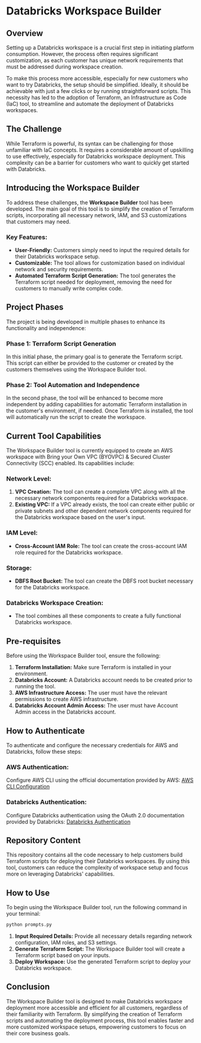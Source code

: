 # Databricks Workspace Builder

## Overview

Setting up a Databricks workspace is a crucial first step in initiating platform consumption. However, the process often requires significant customization, as each customer has unique network requirements that must be addressed during workspace creation.

To make this process more accessible, especially for new customers who want to try Databricks, the setup should be simplified. Ideally, it should be achievable with just a few clicks or by running straightforward scripts. This necessity has led to the adoption of Terraform, an Infrastructure as Code (IaC) tool, to streamline and automate the deployment of Databricks workspaces.

## The Challenge

While Terraform is powerful, its syntax can be challenging for those unfamiliar with IaC concepts. It requires a considerable amount of upskilling to use effectively, especially for Databricks workspace deployment. This complexity can be a barrier for customers who want to quickly get started with Databricks.

## Introducing the Workspace Builder

To address these challenges, the **Workspace Builder** tool has been developed. The main goal of this tool is to simplify the creation of Terraform scripts, incorporating all necessary network, IAM, and S3 customizations that customers may need.

### Key Features:
- **User-Friendly:** Customers simply need to input the required details for their Databricks workspace setup.
- **Customizable:** The tool allows for customization based on individual network and security requirements.
- **Automated Terraform Script Generation:** The tool generates the Terraform script needed for deployment, removing the need for customers to manually write complex code.

## Project Phases

The project is being developed in multiple phases to enhance its functionality and independence:

### Phase 1: Terraform Script Generation
In this initial phase, the primary goal is to generate the Terraform script. This script can either be provided to the customer or created by the customers themselves using the Workspace Builder tool.

### Phase 2: Tool Automation and Independence
In the second phase, the tool will be enhanced to become more independent by adding capabilities for automatic Terraform installation in the customer's environment, if needed. Once Terraform is installed, the tool will automatically run the script to create the workspace.

## Current Tool Capabilities

The Workspace Builder tool is currently equipped to create an AWS workspace with Bring your Own VPC (BYOVPC) & Secured Cluster Connectivity (SCC) enabled. Its capabilities include:

### Network Level:
1. **VPC Creation:** The tool can create a complete VPC along with all the necessary network components required for a Databricks workspace.
2. **Existing VPC:** If a VPC already exists, the tool can create either public or private subnets and other dependent network components required for the Databricks workspace based on the user's input.

### IAM Level:
- **Cross-Account IAM Role:** The tool can create the cross-account IAM role required for the Databricks workspace.

### Storage:
- **DBFS Root Bucket:** The tool can create the DBFS root bucket necessary for the Databricks workspace.

### Databricks Workspace Creation:
- The tool combines all these components to create a fully functional Databricks workspace.

## Pre-requisites

Before using the Workspace Builder tool, ensure the following:

1. **Terraform Installation:** Make sure Terraform is installed in your environment.
2. **Databricks Account:** A Databricks account needs to be created prior to running the tool.
3. **AWS Infrastructure Access:** The user must have the relevant permissions to create AWS infrastructure.
4. **Databricks Account Admin Access:** The user must have Account Admin access in the Databricks account.

## How to Authenticate

To authenticate and configure the necessary credentials for AWS and Databricks, follow these steps:

### AWS Authentication:
Configure AWS CLI using the official documentation provided by AWS:
[AWS CLI Configuration](https://docs.aws.amazon.com/cli/latest/userguide/welcome-examples.html)

### Databricks Authentication:
Configure Databricks authentication using the OAuth 2.0 documentation provided by Databricks:
[Databricks Authentication](https://docs.databricks.com/en/dev-tools/auth/oauth-u2m.html#language-Terraform)


## Repository Content

This repository contains all the code necessary to help customers build Terraform scripts for deploying their Databricks workspaces. By using this tool, customers can reduce the complexity of workspace setup and focus more on leveraging Databricks' capabilities.

## How to Use

To begin using the Workspace Builder tool, run the following command in your terminal:

```bash
python prompts.py
```

1. **Input Required Details:** Provide all necessary details regarding network configuration, IAM roles, and S3 settings.
2. **Generate Terraform Script:** The Workspace Builder tool will create a Terraform script based on your inputs.
3. **Deploy Workspace:** Use the generated Terraform script to deploy your Databricks workspace.

## Conclusion

The Workspace Builder tool is designed to make Databricks workspace deployment more accessible and efficient for all customers, regardless of their familiarity with Terraform. By simplifying the creation of Terraform scripts and automating the deployment process, this tool enables faster and more customized workspace setups, empowering customers to focus on their core business goals.
